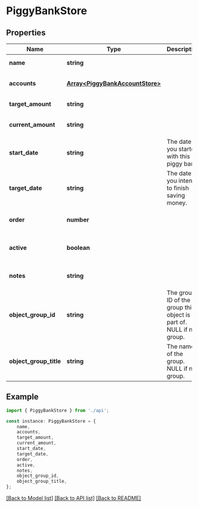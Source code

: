 # PiggyBankStore


## Properties

Name | Type | Description | Notes
------------ | ------------- | ------------- | -------------
**name** | **string** |  | [default to undefined]
**accounts** | [**Array&lt;PiggyBankAccountStore&gt;**](PiggyBankAccountStore.md) |  | [optional] [default to undefined]
**target_amount** | **string** |  | [default to undefined]
**current_amount** | **string** |  | [optional] [default to undefined]
**start_date** | **string** | The date you started with this piggy bank. | [optional] [default to undefined]
**target_date** | **string** | The date you intend to finish saving money. | [optional] [default to undefined]
**order** | **number** |  | [optional] [default to undefined]
**active** | **boolean** |  | [optional] [readonly] [default to undefined]
**notes** | **string** |  | [optional] [default to undefined]
**object_group_id** | **string** | The group ID of the group this object is part of. NULL if no group. | [optional] [default to undefined]
**object_group_title** | **string** | The name of the group. NULL if no group. | [optional] [default to undefined]

## Example

```typescript
import { PiggyBankStore } from './api';

const instance: PiggyBankStore = {
    name,
    accounts,
    target_amount,
    current_amount,
    start_date,
    target_date,
    order,
    active,
    notes,
    object_group_id,
    object_group_title,
};
```

[[Back to Model list]](../README.md#documentation-for-models) [[Back to API list]](../README.md#documentation-for-api-endpoints) [[Back to README]](../README.md)
